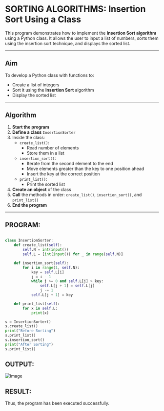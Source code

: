 #  SORTING ALGORITHMS: Insertion Sort Using a Class

This program demonstrates how to implement the **Insertion Sort algorithm** using a Python class. It allows the user to input a list of numbers, sorts them using the insertion sort technique, and displays the sorted list.

---

##  Aim

To develop a Python class with functions to:
- Create a list of integers
- Sort it using the **Insertion Sort** algorithm
- Display the sorted list

---

##  Algorithm

1. **Start the program**
2. **Define a class** `InsertionSorter`
3. Inside the class:
   - `create_list()`:
     - Read number of elements
     - Store them in a list
   - `insertion_sort()`:
     - Iterate from the second element to the end
     - Move elements greater than the key to one position ahead
     - Insert the key at the correct position
   - `print_list()`:
     - Print the sorted list
4. **Create an object** of the class
5. **Call** the methods in order: `create_list()`, `insertion_sort()`, and `print_list()`
6. **End the program**

---

##  PROGRAM:
```python

class InsertionSorter:
    def create_list(self):
        self.N = int(input())
        self.L = [int(input()) for _ in range(self.N)]

    def insertion_sort(self):
        for i in range(1, self.N):
            key = self.L[i]
            j = i - 1
            while j >= 0 and self.L[j] > key:
                self.L[j + 1] = self.L[j]
                j -= 1
            self.L[j + 1] = key

    def print_list(self):
        for x in self.L:
            print(x)

s = InsertionSorter()
s.create_list()
print("Before Sorting")
s.print_list()
s.insertion_sort()
print("After Sorting")
s.print_list()

```
## OUTPUT:
![image](https://github.com/user-attachments/assets/0b8ce4d4-f1a9-49f1-a1cd-e754d8bc1620)

## RESULT:
Thus, the program has been executed successfully.
